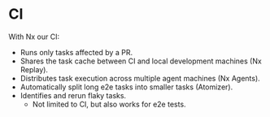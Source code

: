 # CI

With Nx our CI:

- Runs only tasks affected by a PR.
- Shares the task cache between CI and local development machines (Nx Replay).
- Distributes task execution across multiple agent machines (Nx Agents).
- Automatically split long e2e tasks into smaller tasks (Atomizer).
- Identifies and rerun flaky tasks.
  - Not limited to CI, but also works for e2e tests.
